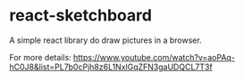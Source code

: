 # react-sketchboard

A simple react library do draw pictures in a browser.

For more details: https://www.youtube.com/watch?v=aoPAq-hC0J8&list=PL7b0cPjh8z6L1NxlGqZFN3gaUDQCL7T3f
